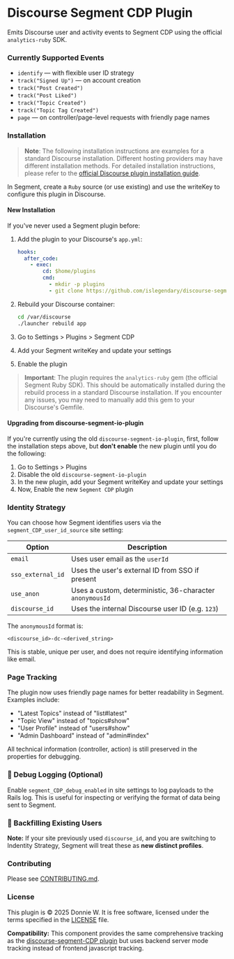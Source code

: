 # Discourse Segment CDP Plugin

Emits Discourse user and activity events to Segment CDP using the official `analytics-ruby` SDK.

### Currently Supported Events

- `identify` — with flexible user ID strategy
- `track("Signed Up")` — on account creation
- `track("Post Created")`
- `track("Post Liked")`
- `track("Topic Created")`
- `track("Topic Tag Created")`
- `page` — on controller/page-level requests with friendly page names

### Installation

> **Note**: The following installation instructions are examples for a standard Discourse installation. Different hosting providers may have different installation methods. For detailed installation instructions, please refer to the [official Discourse plugin installation guide](https://meta.discourse.org/t/install-plugins-on-a-self-hosted-site/19157).

In Segment, create a `Ruby` source (or use existing) and use the writeKey to configure this plugin in Discourse.

#### New Installation
If you've never used a Segment plugin before:

1. Add the plugin to your Discourse's `app.yml`:
   ```yaml
   hooks:
     after_code:
       - exec:
           cd: $home/plugins
           cmd:
             - mkdir -p plugins
             - git clone https://github.com/islegendary/discourse-segment-CDP.git
   ```

2. Rebuild your Discourse container:
   ```bash
   cd /var/discourse
   ./launcher rebuild app
   ```

3. Go to Settings > Plugins > Segment CDP
4. Add your Segment writeKey and update your settings
5. Enable the plugin

> **Important**: The plugin requires the `analytics-ruby` gem (the official Segment Ruby SDK). This should be automatically installed during the rebuild process in a standard Discourse installation. If you encounter any issues, you may need to manually add this gem to your Discourse's Gemfile.

#### Upgrading from discourse-segment-io-plugin
If you're currently using the old `discourse-segment-io-plugin`, first, follow the installation steps above, but **don't enable** the new plugin until you do the following:

1. Go to Settings > Plugins
2. Disable the old `discourse-segment-io-plugin`
3. In the new plugin, add your Segment writeKey and update your settings
4. Now, Enable the new `Segment CDP` plugin

### Identity Strategy

You can choose how Segment identifies users via the `segment_CDP_user_id_source` site setting:

| Option             | Description                                                         |
|--------------------|---------------------------------------------------------------------|
| `email`            | Uses user email as the `userId`                                     |
| `sso_external_id`  | Uses the user's external ID from SSO if present                     |
| `use_anon`         | Uses a custom, deterministic, 36-character `anonymousId`            |
| `discourse_id`     | Uses the internal Discourse user ID (e.g. `123`)                    |

The `anonymousId` format is:
```
<discourse_id>-dc-<derived_string>
```

This is stable, unique per user, and does not require identifying information like email.

### Page Tracking

The plugin now uses friendly page names for better readability in Segment. Examples include:
- "Latest Topics" instead of "list#latest"
- "Topic View" instead of "topics#show"
- "User Profile" instead of "users#show"
- "Admin Dashboard" instead of "admin#index"

All technical information (controller, action) is still preserved in the properties for debugging.

### 🧪 Debug Logging (Optional)

Enable `segment_CDP_debug_enabled` in site settings to log payloads to the Rails log. This is useful for inspecting or verifying the format of data being sent to Segment.

### 🔁 Backfilling Existing Users

**Note:**
If your site previously used `discourse_id`, and you are switching to Indentity Strategy, Segment will treat these as **new distinct profiles**.

### Contributing

Please see [CONTRIBUTING.md](/CONTRIBUTING.md).

### License

This plugin is © 2025 Donnie W. It is free software, licensed under the terms specified in the [LICENSE](/LICENSE) file.

**Compatibility:** This component provides the same comprehensive tracking as the [discourse-segment-CDP plugin](https://github.com/islegendary/discourse-segment-theme-component) but uses backend server mode tracking instead of frontend javascript tracking.
